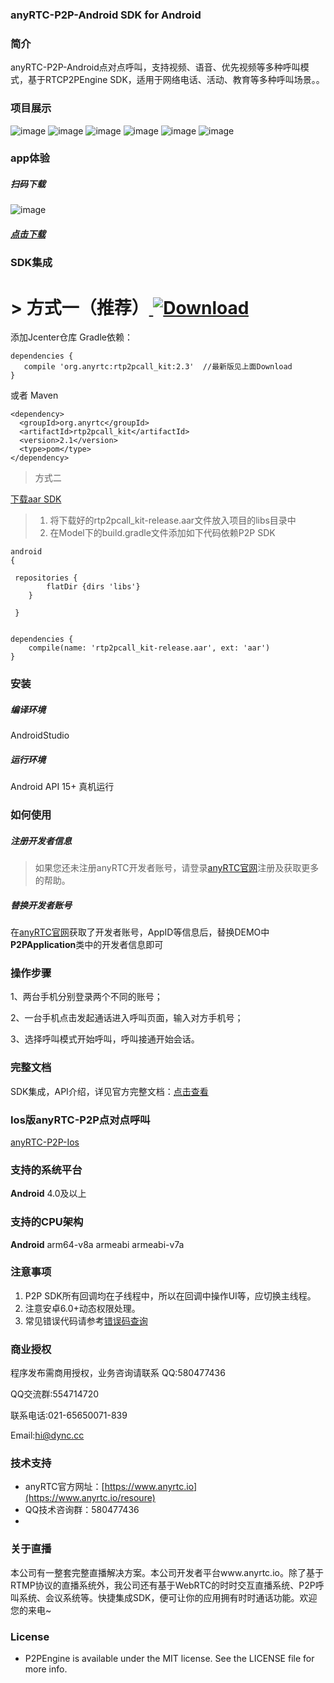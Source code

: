 ### anyRTC-P2P-Android SDK for Android
### 简介
anyRTC-P2P-Android点对点呼叫，支持视频、语音、优先视频等多种呼叫模式，基于RTCP2PEngine SDK，适用于网络电话、活动、教育等多种呼叫场景。。

### 项目展示
![image](https://github.com/AnyRTC/anyRTC-P2P-Android/blob/master/images/p2p1.png)
![image](https://github.com/AnyRTC/anyRTC-P2P-Android/blob/master/images/p2p2.jpg)
![image](https://github.com/AnyRTC/anyRTC-P2P-Android/blob/master/images/p2p3.jpg)
![image](https://github.com/AnyRTC/anyRTC-P2P-Android/blob/master/images/p2p4.jpg)
![image](https://github.com/AnyRTC/anyRTC-P2P-Android/blob/master/images/p2p5.jpg)
![image](https://github.com/AnyRTC/anyRTC-P2P-Android/blob/master/images/p2p6.jpg)


### app体验

##### 扫码下载
![image](https://github.com/AnyRTC/anyRTC-P2P-Android/blob/master/images/demo_qrcode.png)
##### [点击下载](https://www.pgyer.com/anyrtc_p2p_android)


### SDK集成
# > 方式一（推荐）[ ![Download](https://api.bintray.com/packages/dyncanyrtc/anyrtc_dev/anyRTC-P2P-Android/images/download.svg) ](https://bintray.com/dyncanyrtc/anyrtc_dev/anyRTC-P2P-Android/_latestVersion)


添加Jcenter仓库 Gradle依赖：

```
dependencies {
   compile 'org.anyrtc:rtp2pcall_kit:2.3'  //最新版见上面Download
}
```

或者 Maven
```
<dependency>
  <groupId>org.anyrtc</groupId>
  <artifactId>rtp2pcall_kit</artifactId>
  <version>2.1</version>
  <type>pom</type>
</dependency>
```

>方式二

 [下载aar SDK](https://www.anyrtc.io/resoure)

>1. 将下载好的rtp2pcall_kit-release.aar文件放入项目的libs目录中
>2. 在Model下的build.gradle文件添加如下代码依赖P2P SDK

```
android
{

 repositories {
        flatDir {dirs 'libs'}
    }
    
 }
    
```
```
dependencies {
    compile(name: 'rtp2pcall_kit-release.aar', ext: 'aar')
}
```

### 安装

##### 编译环境

AndroidStudio

##### 运行环境

Android API 15+
真机运行

### 如何使用

##### 注册开发者信息

>如果您还未注册anyRTC开发者账号，请登录[anyRTC官网](http://www.anyrtc.io)注册及获取更多的帮助。

##### 替换开发者账号
在[anyRTC官网](http://www.anyrtc.io)获取了开发者账号，AppID等信息后，替换DEMO中
**P2PApplication**类中的开发者信息即可

### 操作步骤

1、两台手机分别登录两个不同的账号；

2、一台手机点击发起通话进入呼叫页面，输入对方手机号；

3、选择呼叫模式开始呼叫，呼叫接通开始会话。

### 完整文档
SDK集成，API介绍，详见官方完整文档：[点击查看](https://www.anyrtc.io/resoure)

### Ios版anyRTC-P2P点对点呼叫

[anyRTC-P2P-Ios](https://github.com/AnyRTC/anyRTC-P2P-iOS)


### 支持的系统平台
**Android** 4.0及以上

### 支持的CPU架构
**Android** arm64-v8a  armeabi armeabi-v7a


### 注意事项
1. P2P SDK所有回调均在子线程中，所以在回调中操作UI等，应切换主线程。
2. 注意安卓6.0+动态权限处理。
3. 常见错误代码请参考[错误码查询](https://www.anyrtc.io/resoure)

### 商业授权
程序发布需商用授权，业务咨询请联系 QQ:580477436 

QQ交流群:554714720

联系电话:021-65650071-839

Email:hi@dync.cc

### 技术支持 
- anyRTC官方网址：[https://www.anyrtc.io](https://www.anyrtc.io/resoure)
- QQ技术咨询群：580477436
- 

### 关于直播

本公司有一整套完整直播解决方案。本公司开发者平台www.anyrtc.io。除了基于RTMP协议的直播系统外，我公司还有基于WebRTC的时时交互直播系统、P2P呼叫系统、会议系统等。快捷集成SDK，便可让你的应用拥有时时通话功能。欢迎您的来电~

### License

- P2PEngine is available under the MIT license. See the LICENSE file for more info.





   



 
